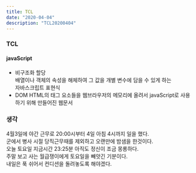 ```yaml
---
title: TCL
date: "2020-04-04"
description: "TCL20200404"
---
```


### TCL

#### javaScript
- 비구조화 할당  
배열이나 객체의 속성을 해체하여 그 값을 개별 변수에 담을 수 있게 하는  
자바스크립트 표현식
- DOM
HTML의 태그 요소들을 웹브라우저의 메모리에 올려서 javaScript로 사용  하기 위해 만들어진 웹문서

### 생각
4월3일에 야간 근무로 20:00시부터 4일 아침 4시까지 일을 했다.  
군에서 병사 시절 당직근무때를 제외하고 오랜만에 밤샘을 한것이다.  
오늘 토요일 지금시간 23:25분 아직도 정신이 조금 몽롱하다.  
주말 보고 사는 월급쟁이에게 토요일을 빼앗긴 기분이다.  
내일은 푹 쉬어서 컨디션을 돌려놓도록 해야겠다.  

